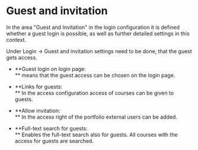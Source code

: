 # Guest and invitation

In the area "Guest and Invitation" in the login configuration it is defined
whether a guest login is possible, as well as further detailed settings in
this context.

Under Login → Guest and invitation settings need to be done, that the guest
gets access.

  *  **Guest login on login page:  
** means that the guest access can be chosen on the login page.

  *  **Links for guests:  
** In the access configuration access of courses can be given to guests.

  *  **Allow invitation:  
** In the access right of the portfolio external users can be added.

  *  **Full-text search for guests:  
** Enables the full-text search also for guests. All courses with the access
for guests are searched.


